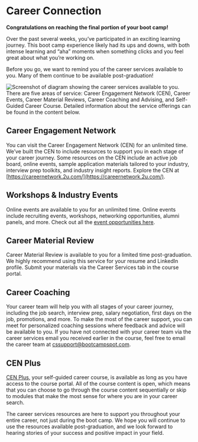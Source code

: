# Career Connection

**Congratulations on reaching the final portion of your boot camp!**

Over the past several weeks, you’ve participated in an exciting learning journey. This boot camp experience likely had its ups and downs, with both intense learning and “aha” moments when something clicks and you feel great about what you’re working on.

Before you go, we want to remind you of the career services available to you. Many of them continue to be available post-graduation!

![Screenshot of diagram showing the career services available to you. There are five areas of service: Career Engagement Network (CEN), Career Events, Career Material Reviews, Career Coaching and Advising, and Self-Guided Career Course. Detailed information about the service offerings can be found in the content below.](https://static.bc-edx.com/career-services/all-vertical-fycf/lesson-01/l1_fycf_image.png)

## Career Engagement Network

You can visit the Career Engagement Network (CEN) for an unlimited time. We’ve built the CEN to include resources to support you in each stage of your career journey. Some resources on the CEN include an active job board, online events, sample application materials tailored to your industry, interview prep toolkits, and industry insight reports. Explore the CEN at [https://careernetwork.2u.com/](https://careernetwork.2u.com/).

## Workshops & Industry Events

Online events are available to you for an unlimited time. Online events include recruiting events, workshops, networking opportunities, alumni panels, and more. Check out all the [event opportunities here](https://careernetwork.2u.com/events/).

## Career Material Review

Career Material Review is available to you for a limited time post-graduation. We highly recommend using this service for your resume and LinkedIn profile. Submit your materials via the Career Services tab in the course portal.

## Career Coaching

Your career team will  help you with all stages of your career journey, including the job search, interview prep, salary negotiation, first days on the job, promotions, and more. To  make the most of the career support, you can meet for personalized coaching sessions where feedback and advice will be available to you. If you have not connected with your career team via the career services email you received earlier in the course, feel free to email the career team at [cssupport@bootcampspot.com](cssupport@bootcampspot.com).

## CEN Plus

[CEN Plus](https://bit.ly/CENPlus), your self-guided career course, is available as long as you have access to the course portal. All of the course content is open, which means that you can choose to go through the course content sequentially or skip to modules that make the most sense for where you are in your career search.

The career services resources are here to support you throughout your entire career, not just during the boot camp. We hope you will continue to use the resources available post-graduation, and we look forward to hearing stories of your success and positive impact in your field.

